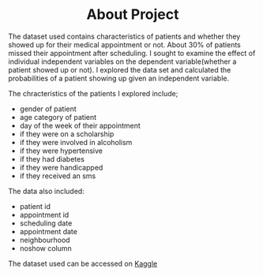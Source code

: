 <div id="header" align="center">
 <h1> About Project</h1>
 </div>
 
 The dataset used contains characteristics of patients and whether they showed up for their medical appointment or not. About 30% of patients missed their appointment
 after scheduling. I sought to examine the effect of individual independent variables on the dependent variable(whether a patient showed up or not). I explored the data 
 set and calculated the probabilities of a patient showing up given an independent variable.
 
 The chracteristics of the patients I explored include;
 * gender of patient
 * age category of patient
 * day of the week of their appointment
 * if they were on a scholarship
 * if they were involved in alcoholism
 * if they were hypertensive
 * if they had diabetes 
 * if they were handicapped
 * if they received an sms
 
 The data also included:
 * patient id
 * appointment id
 * scheduling date
 * appointment date
 * neighbourhood
 * noshow column
 
 The dataset used can be accessed on [Kaggle](https://www.kaggle.com/datasets/joniarroba/noshowappointments)
